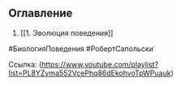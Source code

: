
## Оглавление 

1. [[1. Эволюция поведения]]
	


 #БиологияПоведения #РобертСапольски

Ссылка: (https://www.youtube.com/playlist?list=PL8YZyma552VcePhq86dEkohvoTpWPuauk)

